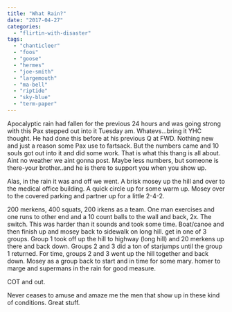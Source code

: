 ```yaml
---
title: "What Rain?"
date: "2017-04-27"
categories: 
  - "flirtin-with-disaster"
tags: 
  - "chanticleer"
  - "foos"
  - "goose"
  - "hermes"
  - "joe-smith"
  - "largemouth"
  - "ma-bell"
  - "riptide"
  - "sky-blue"
  - "term-paper"
---
```


Apocalyptic rain had fallen for the previous 24 hours and was going strong with this Pax stepped out into it Tuesday am. Whatevs...bring it YHC thought. He had done this before at his previous Q at FWD. Nothing new and just a reason some Pax use to fartsack. But the numbers came and 10 souls got out into it and did some work. That is what this thang is all about. Aint no weather we aint gonna post. Maybe less numbers, but someone is there-your brother..and he is there to support you when you show up.

Alas, in the rain it was and off we went. A brisk mosey up the hill and over to the medical office building. A quick circle up for some warm up. Mosey over to the covered parking and partner up for a little 2-4-2.

200 merkens, 400 squats, 200 irkens as a team. One man exercises and one runs to other end and a 10 count balls to the wall and back, 2x. The switch. This was harder than it sounds and took some time. Boat/canoe and then finish up and mosey back to sidewalk on long hill. get in one of 3 groups. Group 1 took off up the hill to highway (long hill) and 20 merkens up there and back down. Groups 2 and 3 did a ton of starjumps until the group 1 returned. For time, groups 2 and 3 went up the hill together and back down. Mosey as a group back to start and in time for some mary. homer to marge and supermans in the rain for good measure.

COT and out.

Never ceases to amuse and amaze me the men that show up in these kind of conditions. Great stuff.
